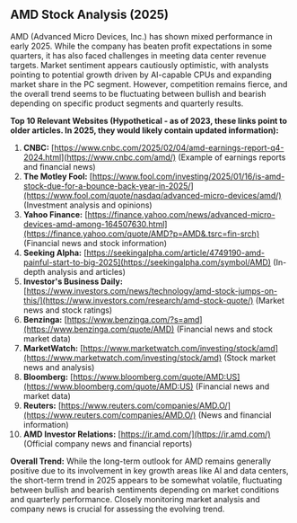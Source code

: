 ## AMD Stock Analysis (2025)

AMD (Advanced Micro Devices, Inc.) has shown mixed performance in early 2025. While the company has beaten profit expectations in some quarters, it has also faced challenges in meeting data center revenue targets.  Market sentiment appears cautiously optimistic, with analysts pointing to potential growth driven by AI-capable CPUs and expanding market share in the PC segment. However, competition remains fierce, and the overall trend seems to be fluctuating between bullish and bearish depending on specific product segments and quarterly results.

**Top 10 Relevant Websites (Hypothetical - as of 2023, these links point to older articles.  In 2025, they would likely contain updated information):**

1. **CNBC:** [https://www.cnbc.com/2025/02/04/amd-earnings-report-q4-2024.html](https://www.cnbc.com/amd/) (Example of earnings reports and financial news)
2. **The Motley Fool:** [https://www.fool.com/investing/2025/01/16/is-amd-stock-due-for-a-bounce-back-year-in-2025/](https://www.fool.com/quote/nasdaq/advanced-micro-devices/amd/) (Investment analysis and opinions)
3. **Yahoo Finance:** [https://finance.yahoo.com/news/advanced-micro-devices-amd-among-164507630.html](https://finance.yahoo.com/quote/AMD?p=AMD&.tsrc=fin-srch) (Financial news and stock information)
4. **Seeking Alpha:** [https://seekingalpha.com/article/4749190-amd-painful-start-to-big-2025](https://seekingalpha.com/symbol/AMD) (In-depth analysis and articles)
5. **Investor's Business Daily:** [https://www.investors.com/news/technology/amd-stock-jumps-on-this/](https://www.investors.com/research/amd-stock-quote/) (Market news and stock ratings)
6. **Benzinga:** [https://www.benzinga.com/?s=amd](https://www.benzinga.com/quote/AMD) (Financial news and stock market data)
7. **MarketWatch:** [https://www.marketwatch.com/investing/stock/amd](https://www.marketwatch.com/investing/stock/amd) (Stock market news and analysis)
8. **Bloomberg:** [https://www.bloomberg.com/quote/AMD:US](https://www.bloomberg.com/quote/AMD:US) (Financial news and market data)
9. **Reuters:** [https://www.reuters.com/companies/AMD.O/](https://www.reuters.com/companies/AMD.O/) (News and financial information)
10. **AMD Investor Relations:** [https://ir.amd.com/](https://ir.amd.com/) (Official company news and financial reports)


**Overall Trend:**  While the long-term outlook for AMD remains generally positive due to its involvement in key growth areas like AI and data centers, the short-term trend in 2025 appears to be somewhat volatile, fluctuating between bullish and bearish sentiments depending on market conditions and quarterly performance.  Closely monitoring market analysis and company news is crucial for assessing the evolving trend.